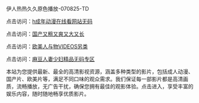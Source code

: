 伊人热热久久原色播放-070825-TD

点击访问：<a href="https://heiliaozj3tjd.pages.dev">h成年动漫在线看网站无码</a>

点击访问：<a href="https://heiliaoe8ajia.pages.dev">国产又粗又爽又大又长</a>

点击访问：<a href="https://heiliaoxqkkct.pages.dev">欧美人与物VIDEOS另类</a>

点击访问：<a href="https://heiliaoxwd5i8.pages.dev">麻豆人妻少妇精品无码专区</a>

本站为您提供最新、最全的高清影视资源，涵盖多种类型的影片，包括成人动漫、国产片、欧美片等，满足不同口味的观众需求。我们保证每一部影片都是高清画质，流畅播放，无广告干扰，确保您拥有最佳的观影体验。点击进入，享受丰富的娱乐内容，随时随地畅享优质影片。

<span style="display:none;">[Canonical link](https://github.com/mm20250708/mm14 ）</span>
